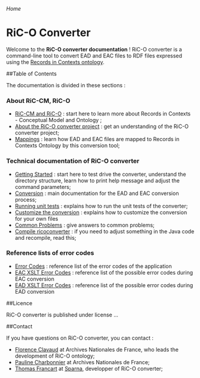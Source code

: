 _Home_

# RiC-O Converter

Welcome to the **RiC-O converter documentation** ! RiC-O converter is a command-line tool to convert EAD and EAC files to RDF files expressed using the [Records in Contexts ontology](https://www.ica.org/standards/RiC/RiC-O_v0-1.html).


##Table of Contents

The documentation is divided in these sections :


### About RiC-CM, RiC-O

- [RiC-CM and RiC-O](RecordsInContexts.html) : start here to learn more about Records in Contexts - Conceptual Model and Ontology ;
- [About the RiC-O converter project](About.html) : get an understanding of the RiC-O converter project;
- [Mappings](Mappings.html) : learn how EAD and EAC files are mapped to Records in Contexts Ontology by this conversion tool;

### Technical documentation of RiC-O converter

- [Getting Started](GettingStarted.html) : start here to test drive the converter, understand the directory structure, learn how to print help message and adjust the command parameters;
- [Conversion](Conversion.html) : main documentation for the EAD and EAC conversion process;
- [Running unit tests](UnitTests.html) : explains how to run the unit tests of the converter;
- [Customize the conversion](Customize.html) : explains how to customize the conversion for your own files
- [Common Problems](CommonProblems.html) : give answers to common problems;
- [Compile ricoconverter](Compile.html) : if you need to adjust something in the Java code and recompile, read this;


### Reference lists of error codes

- [Error Codes](ErrorCodes.html) : reference list of the error codes of the application
- [EAC XSLT Error Codes](ErrorCodesXsltEac.html) : reference list of the possible error codes during EAC conversion
- [EAD XSLT Error Codes](ErrorCodesXsltEad.html) : reference list of the possible error codes during EAD conversion


##Licence

RiC-O converter is published under license ...


##Contact

If you have questions on RiC-O converter, you can contact :

- [Florence Clavaud](mailto:florence.clavaud@culture.gouv.fr) at Archives Nationales de France, who leads the development of RiC-O ontology;
- [Pauline Charbonnier](mailto:pauline.charbonnier@culture.gouv.fr) at Archives Nationales de France;
- [Thomas Francart](mailto:thomas.francart@sparna.fr) at [Sparna](http://sparna.fr), developper of RiC-O converter;